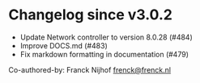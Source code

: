 # Changelog since v3.0.2
- Update Network controller to version 8.0.28 (#484) 
- Improve DOCS.md (#483) 
- Fix markdown formatting in documentation (#479)

Co-authored-by: Franck Nijhof <frenck@frenck.nl> 
